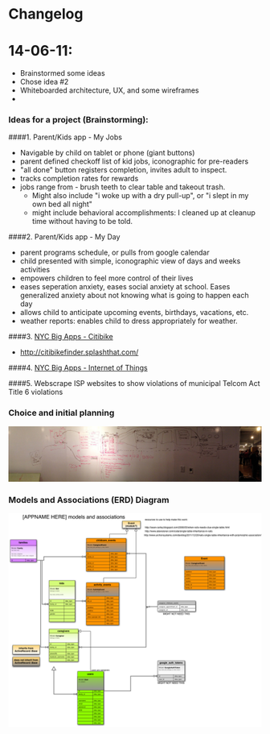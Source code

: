 
Changelog
========

# 14-06-11:

* Brainstormed some ideas
* Chose idea #2
* Whiteboarded architecture, UX, and some wireframes
* 
### Ideas for a project (Brainstorming):


####1. Parent/Kids app - My Jobs 
* Navigable by child on tablet or phone (giant buttons)
* parent defined checkoff list of kid jobs, iconographic for pre-readers
* "all done" button registers completion, invites adult to inspect. 
* tracks completion rates for rewards
* jobs range from - brush teeth to clear table and takeout trash. 
	* Might also include "i woke up with a dry pull-up", or "i slept in my own bed all night"
	* might include behavioral accomplishments: I cleaned up at cleanup time without having to be told. 

####2. Parent/Kids app - My Day
* parent programs schedule, or pulls from google calendar
* child presented with simple, iconographic view of days and weeks activities
* empowers children to feel more control of their lives
* eases seperation anxiety, eases social anxiety at school. Eases generalized anxiety about not knowing what is going to happen each day
* allows child to anticipate upcoming events, birthdays, vacations, etc. 
* weather reports: enables child to dress appropriately for weather. 

####3. [NYC Big Apps - Citibike](http://citibikefinder.splashthat.com/)
* http://citibikefinder.splashthat.com/

####4. [NYC Big Apps - Internet of Things](http://streetiq.splashthat.com/)

####5. Webscrape ISP websites to show violations of municipal Telcom Act Title 6 violations

### Choice and initial planning
![whiteboard](/admin/images/2014-16-11_white_board-300px_tall.jpg)

### Models and Associations (ERD) Diagram
![Models and Associations (ERD) Diagram](/admin/images/14-06-11_models_and_associations.png)